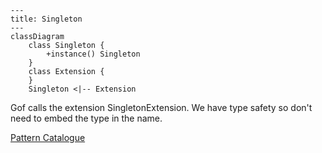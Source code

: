 ```mermaid
---
title: Singleton
---
classDiagram
    class Singleton {
        +instance() Singleton
    }
    class Extension {
    }
    Singleton <|-- Extension
```
Gof calls the extension SingletonExtension. We have type safety so don't need to embed the type in the name.


[Pattern Catalogue](../../Catalogue.md)